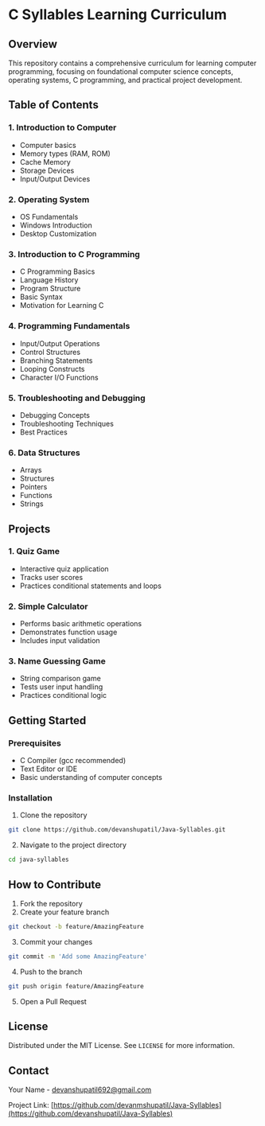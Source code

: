 # C Syllables Learning Curriculum

## Overview
This repository contains a comprehensive curriculum for learning computer programming, focusing on foundational computer science concepts, operating systems, C programming, and practical project development.

## Table of Contents

### 1. Introduction to Computer
- Computer basics
- Memory types (RAM, ROM)
- Cache Memory
- Storage Devices
- Input/Output Devices

### 2. Operating System
- OS Fundamentals
- Windows Introduction
- Desktop Customization

### 3. Introduction to C Programming
- C Programming Basics
- Language History
- Program Structure
- Basic Syntax
- Motivation for Learning C

### 4. Programming Fundamentals
- Input/Output Operations
- Control Structures
- Branching Statements
- Looping Constructs
- Character I/O Functions

### 5. Troubleshooting and Debugging
- Debugging Concepts
- Troubleshooting Techniques
- Best Practices

### 6. Data Structures
- Arrays
- Structures
- Pointers
- Functions
- Strings

## Projects

### 1. Quiz Game
- Interactive quiz application
- Tracks user scores
- Practices conditional statements and loops

### 2. Simple Calculator
- Performs basic arithmetic operations
- Demonstrates function usage
- Includes input validation

### 3. Name Guessing Game
- String comparison game
- Tests user input handling
- Practices conditional logic

## Getting Started

### Prerequisites
- C Compiler (gcc recommended)
- Text Editor or IDE
- Basic understanding of computer concepts

### Installation
1. Clone the repository
```bash
git clone https://github.com/devanshupatil/Java-Syllables.git
```

2. Navigate to the project directory
```bash
cd java-syllables
```

## How to Contribute
1. Fork the repository
2. Create your feature branch
```bash
git checkout -b feature/AmazingFeature
```
3. Commit your changes
```bash
git commit -m 'Add some AmazingFeature'
```
4. Push to the branch
```bash
git push origin feature/AmazingFeature
```
5. Open a Pull Request

## License
Distributed under the MIT License. See `LICENSE` for more information.

## Contact
Your Name - devanshupatil692@gmail.com

Project Link: [https://github.com/devanmshupatil/Java-Syllables](https://github.com/devanshupatil/Java-Syllables)